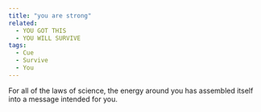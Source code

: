 ```yaml
---
title: "you are strong"
related:
  - YOU GOT THIS
  - YOU WILL SURVIVE
tags:
  - Cue
  - Survive
  - You
---
```

For all of the laws of science, the energy around you has assembled itself into a message intended for you.